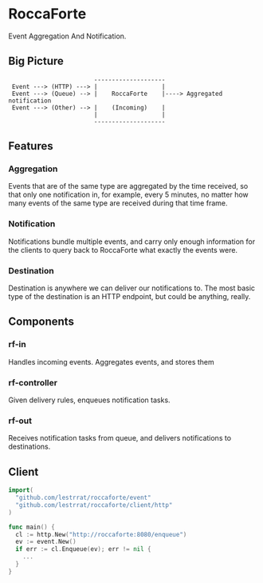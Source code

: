 # RoccaForte

Event Aggregation And Notification.

## Big Picture

```
                        --------------------
 Event ---> (HTTP) ---> |                  |
 Event ---> (Queue) --> |    RoccaForte    |----> Aggregated notification
 Event ---> (Other) --> |    (Incoming)    |
                        |                  |
                        --------------------
```

## Features

### Aggregation

Events that are of the same type are aggregated by the time received, so that
only one notification in, for example, every 5 minutes, no matter how many
events of the same type are received during that time frame.

### Notification

Notifications bundle multiple events, and carry only enough information for
the clients to query back to RoccaForte what exactly the events were.

### Destination

Destination is anywhere we can deliver our notifications to. The most basic
type of the destination is an HTTP endpoint, but could be anything, really.

## Components

### rf-in

Handles incoming events. Aggregates events, and stores them

### rf-controller

Given delivery rules, enqueues notification tasks.

### rf-out

Receives notification tasks from queue, and delivers notifications to destinations.

## Client

```go
import(
  "github.com/lestrrat/roccaforte/event"
  "github.com/lestrrat/roccaforte/client/http"
)

func main() {
  cl := http.New("http://roccaforte:8080/enqueue")
  ev := event.New()
  if err := cl.Enqueue(ev); err != nil {
    ...
  }
}
```